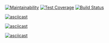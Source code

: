 [![Maintainability](https://api.codeclimate.com/v1/badges/f70c307409af77500bd5/maintainability)](https://codeclimate.com/github/tavira/project-lvl2-s451/maintainability) [![Test Coverage](https://api.codeclimate.com/v1/badges/f70c307409af77500bd5/test_coverage)](https://codeclimate.com/github/tavira/project-lvl2-s451/test_coverage) [![Build Status](https://travis-ci.org/tavira/project-lvl2-s451.svg?branch=master)](https://travis-ci.org/tavira/project-lvl2-s451)

[![asciicast](https://asciinema.org/a/gYxtXl8cu0tLoAGI88sb7f3Yc.svg)](https://asciinema.org/a/gYxtXl8cu0tLoAGI88sb7f3Yc)

[![asciicast](https://asciinema.org/a/xepYIybEnmYDvj3dNjFlqvGQj.svg)](https://asciinema.org/a/xepYIybEnmYDvj3dNjFlqvGQj)

[![asciicast](https://asciinema.org/a/CbCzatbQgHHEICCRicELkoqba.svg)](https://asciinema.org/a/CbCzatbQgHHEICCRicELkoqba)